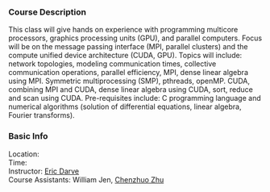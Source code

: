 ### Course Description

This class will give hands on experience with programming multicore processors, graphics processing units (GPU), and parallel computers. Focus will be on the message passing interface (MPI, parallel clusters) and the compute unified device architecture (CUDA, GPU). Topics will include: network topologies, modeling communication times, collective communication operations, parallel efficiency, MPI, dense linear algebra using MPI. Symmetric multiprocessing (SMP), pthreads, openMP. CUDA, combining MPI and CUDA, dense linear algebra using CUDA, sort, reduce and scan using CUDA. Pre-requisites include: C programming language and numerical algorithms (solution of differential equations, linear algebra, Fourier transforms).


### Basic Info

Location:  
Time:  
Instructor: [Eric Darve](https://me.stanford.edu/people/eric-darve)  
Course Assistants: William Jen, [Chenzhuo Zhu](http://stanford.edu/~czhu95/)
